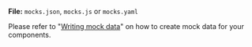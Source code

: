 **File:** `mocks.json`, `mocks.js` or `mocks.yaml`

Please refer to "[Writing mock data](/how-to/writing-mock-data/)" on how to create mock data for your components.
